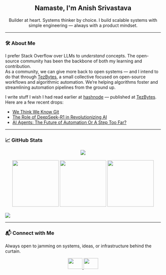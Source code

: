 <h2 align="center">Namaste, I'm Anish Srivastava</h2>

<p align="center">
  Builder at heart. Systems thinker by choice. I build scalable systems with simple engineering  — always with a product mindset.
</p>

---

### 🛠 About Me

I prefer Stack Overflow over LLMs to *understand* concepts. The open-source community has been the backbone of both my learning and contribution.  
As a community, we can give more back to open systems — and I intend to do that through [TezBytes](https://github.com/TezBytes), a small collective focused on open-source workflows and algorithmic automation. We’re helping algorithms foster and streamlining automation pipelines from the ground up.

I write stuff I wish I had read earlier at [hashnode](https://hashnode.com/@anishamsri) — published at [TezBytes](https://TezBytes.hashnode.dev). Here are a few recent drops:

- [We Think We Know Git](https://tezbytes.hashnode.dev/wtwkg)  
- [The Role of DeepSeek-R1 in Revolutionizing AI](https://tezbytes.hashnode.dev/breaking-boundaries-the-role-of-deepseek-r1-in-revolutionizing-ai)  
- [AI Agents: The Future of Automation Or A Step Too Far?](https://tezbytes.hashnode.dev/ai-agents-future-of-automation-or-step-too-far)

---

### 📈 GitHub Stats

<div align="center">
  <img src="https://github-profile-trophy.vercel.app/?username=iamanishsrivastava&no-frame=true" />
</div>
</br>
<div align="center">

  <img src="https://github-readme-stats.vercel.app/api?hide_title=false&hide_rank=false&show_icons=true&include_all_commits=true&count_private=true&disable_animations=false&theme=merko&locale=en&hide_border=true&username=iamanishsrivastava" height="150" />
  
  <img src="https://github-readme-stats.vercel.app/api/top-langs?locale=en&hide_title=false&layout=compact&langs_count=5&theme=merko&hide_border=true&username=iamanishsrivastava" height="150" />
  
  <img src="https://github-readme-streak-stats.herokuapp.com/?user=iamanishsrivastava&&theme=merko&hide_border=true&username=iamanishsrivastava&card_width=320&hide_title=true" height="150" />
</div>

<br/>

<img src="https://github-readme-activity-graph.vercel.app/graph?username=iamanishsrivastava&theme=merko&hide_border=true&height=300"/>

---

### 📬 Connect with Me
Always open to jamming on systems, ideas, or infrastructure behind the curtain.
<div align="center">
  <a href="https://www.linkedin.com/in/iamanishsrivastava/" target="_blank">
    <img src="https://raw.githubusercontent.com/maurodesouza/profile-readme-generator/master/src/assets/icons/social/linkedin/default.svg" width="47" height="35" />
  </a>
  <a href="mailto:anishamsri@gmail.com" target="_blank">
    <img src="https://raw.githubusercontent.com/maurodesouza/profile-readme-generator/master/src/assets/icons/social/gmail/default.svg" width="47" height="35" />
  </a>
</div>

